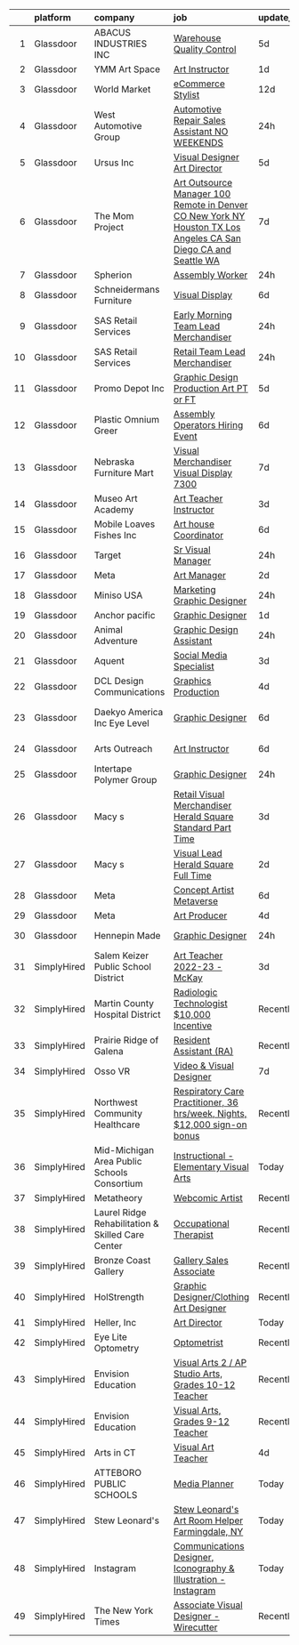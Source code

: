 

|    | platform    | company                                           | job                                                                                                                                                                                                                                                                                                                                                                                                                                                                                                                                                                                                                                                                                                                                                                                                                                                                                                                                                                                                                                                                                                                                                                                                                                                                                                                                                                                                                                                                              | update_time   | location                    |
|---:|:------------|:--------------------------------------------------|:---------------------------------------------------------------------------------------------------------------------------------------------------------------------------------------------------------------------------------------------------------------------------------------------------------------------------------------------------------------------------------------------------------------------------------------------------------------------------------------------------------------------------------------------------------------------------------------------------------------------------------------------------------------------------------------------------------------------------------------------------------------------------------------------------------------------------------------------------------------------------------------------------------------------------------------------------------------------------------------------------------------------------------------------------------------------------------------------------------------------------------------------------------------------------------------------------------------------------------------------------------------------------------------------------------------------------------------------------------------------------------------------------------------------------------------------------------------------------------|:--------------|:----------------------------|
|  1 | Glassdoor   | ABACUS INDUSTRIES  INC                            | [Warehouse Quality Control](https://www.glassdoor.com/partner/jobListing.htm?pos=110&ao=1110586&s=58&guid=00000182a56f6a079bb56e2d3e12511a&src=GD_JOB_AD&t=SR&vt=w&ea=1&cs=1_6762afc6&cb=1660632918901&jobListingId=1008064989856&cpc=5AD91290C07BA34D&jrtk=3-0-1gaimuqhci15a801-1gaimuqhrg2er800-784852b8e680aae6--6NYlbfkN0DutwdzzyVGuhQuJUbV7xWj3k15nyF6OEQPet_INFR0-ajjhfNZm0L3dXcAL5Dslb0oorViIMZ13bwIV7fmZqemdcHQo-1psc3YnYI8a_O_VHUDlWTlB0a-fIknU0pn0u_x-vJY4WP5JAeY127luuHzWR8mqrxTgfkDHdzf6IAnVhgx9dhO4NWCJGbyOAus9fd49bv0aUeOzs-Rzw3ypRWagYlQ00tzyK7G9kAKHWgeb_yqmreBBabnQj7tY7pVWzu-mfN3eiPog2lYBSaum5eZya8azzQD6hREkcZSNaR8th4W8zH065krqKteqXRIaW6SAHklsz-wAtR4yitiivyo2Ts51Pvx_2XX702h0lRu7o2P7MCc6xMh_cye7kQx_5WhPhBCFquS4LNfezG6yPcScxQB_BFzM6h8ARKD06nR-uVJDCJWjG6YaFw8DE2bmDy0PtgpAtRi0jsQAA0supbYaPgTdByHkRXbRrQXI9HkwbPtS_B5GsnQWhHs5nJ9tlBWSotTJ9Va5lRMlamOaBiM)                                                                                                                                                                                                                                                                                                                                                                                                                                                                                                                                                                                             | 5d            | Naples, FL                  |
|  2 | Glassdoor   | YMM Art Space                                     | [Art Instructor](https://www.glassdoor.com/partner/jobListing.htm?pos=106&ao=1110586&s=58&guid=00000182a56f6a079bb56e2d3e12511a&src=GD_JOB_AD&t=SR&vt=w&ea=1&cs=1_cdcda285&cb=1660632918900&jobListingId=1008070864008&cpc=853DEF62E69EE75B&jrtk=3-0-1gaimuqhci15a801-1gaimuqhrg2er800-017627863292c997--6NYlbfkN0DeyJ4CP5CzwT7broxeUwKBt3co1QwKwWitRQqJu2WRZ_kKpMlMYLC_qX0GQ1fEFT1UA-uX2XNq8o7LzcL-kuridehkAJNNkTFnnB3E1TpDWzFNf6YcOAFMXoyFzVEXypHEnUq1MisdRPQVWufudnf2dl1XiCFxQljM_tWDFmanqBawsdvUB6jypl-Ovax-U7RixVhslJMmYmoVxzIRXeiuqNADPxlTpM6BsJ_rm8NmKlERLou-10DV9RCbBUbTQm5a6Zl3OTWkUo-koWZ7_ZKlU9g5YyvvJT-pCar_kLCh_vyvHmLnjJrnCQZdygoe0XgjUw4HA0RoruzwaNdxPgcCFtv7FmzjudAafXByRz234Zv06BTyaOXwePsCtib1yCQuKiVSEyHkeVnmLTg2u7HMDF6syVcz6fhGkFUpkjhNpjmKJVlmYnWFzxw62_qmXGinMxx0b1f7SYfeN1keOV3HCxdY6Zlm79Rtp_d5aQfbAkgdvbvLjU3IlG3x-Z_uN8w-76mwdTcUrg%3D%3D)                                                                                                                                                                                                                                                                                                                                                                                                                                                                                                                                                                                                            | 1d            | Irvine, CA                  |
|  3 | Glassdoor   | World Market                                      | [eCommerce Stylist](https://www.glassdoor.com/partner/jobListing.htm?pos=119&ao=1110586&s=58&guid=00000182a56f6a079bb56e2d3e12511a&src=GD_JOB_AD&t=SR&vt=w&cs=1_76eea97e&cb=1660632918903&jobListingId=1008051220678&cpc=A0637F14311B9419&jrtk=3-0-1gaimuqhci15a801-1gaimuqhrg2er800-6862229af4499b04--6NYlbfkN0AGDIiutQdb9r-WUyZf6BjkT24BZgsvsfbsC2CmyFGgYyZPQgZ-eHI2PPkd2Qt1nQQgChkT_VSR7n-q2waoTsM_S35nzcO7Z4A7dtGZ2R8bIJab7tKFX5Z65w6VCwnpHcOfXZUUH7mK4zfMGMMLyxxacCSOzQSgwaVfpaNZMNymFSYpUzHbUxsvRXrqSA1DxOPXslepjM2PK84sBzu_OtQP07xTfdKZ0ROex2jkt4omBUGToZe_R2X5UA5lAV60JC6vWvIUeNB-trkNpxyBRcPW95H6g_o86BEaLAgAlC0-oT0oiHwly4u2tBhAf5q4aHShTkX_2PZqfgkdC-5lzs1q2y3YE2Ws1-wKhwQ4AtWT9LDaMcOZcJO3JTOrgf5aMEyihFZWRW6LSgmupq6u13jw_bova8SVNVUtg-XvAQPbs5Y6Jc2lcPs9pU8Ix9fcpU0DgZ9Vj9JN6yODasGIFAdB4Bc4zYlYPmfWGkF5J0fyRCpsQ9dkxwpV7kzvZWGIwihhihoBtM6Qit9vGcvTCyak-mrfVTzIFNK-_4WqKaF_SBQG89kqiYYLcGZQFeR41nTczXPNDCBQGSpg9jqcCcJ4myHkjz4oOE18IfNsHx3Zcw%3D%3D)                                                                                                                                                                                                                                                                                                                                                                                                                                                                                                              | 12d           | Stockton, CA                |
|  4 | Glassdoor   | West Automotive Group                             | [Automotive Repair Sales Assistant     NO WEEKENDS   ](https://www.glassdoor.com/partner/jobListing.htm?pos=123&ao=1110586&s=58&guid=00000182a56f6a079bb56e2d3e12511a&src=GD_JOB_AD&t=SR&vt=w&ea=1&cs=1_7781df8c&cb=1660632918904&jobListingId=1008071948273&cpc=7095061949A44974&jrtk=3-0-1gaimuqhci15a801-1gaimuqhrg2er800-7535302745bbe362--6NYlbfkN0D_KRozbKJx95I3LRYgbj09bqBDFeyQG4s8tCOB31p2DJZmMjrYDwt7kDNTponfV5hZA-wF9ENObxkOFmlHXCpOsb9jlWEHBUNRKcmlrrwm4QvTYiVU-hWhof2WbLNdUhaT_w4iKzf8_SUTHx5jkNiRVu2fTIcueWWLoYqIBRmlwJYWkK0s4zi4RIk1nyZ8DfVTDcU5cmdtNkLeq_flVf3NUi7Mhe6Eu-qhNBSUceklwetMCpTXbo_3dMcB5oy9JivYHTeM54HH0I2jwXqqEm4_exP1MpAbW3CWE1G9M_78QXkKUc2YeyVGnjSN0qPumwoyoCpXrLVA9kRmpiH0CUk06F30Jz3_NI_VMF3aJ6kxvNurtUSnyUQjOmiQLvr7ipJYm2xbClfitI1xZWqlqMiXtSZLUX-n7SYzNhY18hMzITjXRiSMDXI2dYSSZNyBQJbULEzlb8mdufzcyuMynw9WWUA-zQNbnfCMNEVjmWqGMKwXyFElcKrYCl12bZ-r-US9egtIFV_1tg%3D%3D)                                                                                                                                                                                                                                                                                                                                                                                                                                                                                                                                                                      | 24h           | El Cajon, CA                |
|  5 | Glassdoor   | Ursus  Inc                                        | [Visual Designer   Art Director](https://www.glassdoor.com/partner/jobListing.htm?pos=128&ao=1110586&s=58&guid=00000182a56f6a079bb56e2d3e12511a&src=GD_JOB_AD&t=SR&vt=w&ea=1&cs=1_8fa2dccf&cb=1660632918904&jobListingId=1008065843940&cpc=47CFDC01B3F81FAC&jrtk=3-0-1gaimuqhci15a801-1gaimuqhrg2er800-4625bd54921741d6--6NYlbfkN0CT8vBT9H5mqECx2dfLV_FONLPDKpIRssxVwtj05Tmm4rA5I0VNOPdM1oYsK66ov5rR-0llSTGPp7A0MuXqOESjJOYDoyszYhL5hevKc6aJI-8zFdopCCHYxAjiNc6fCTmDxk_9CQhZLa4Mjo8YTYTXE-rjr3tqI_e9km63Kf_7W1EAsBZqyC9tu-dSHS21xu6IwyIOmZcKwj3yFswXqjAWZIJEbZKyTYJrAI9B_K5P9tLEhWFIvRIZtVujLHGW_yZZIdh5ZECQF3TOlpjKUNlamMzU6Cu1iK0o-uR4R5xydMxXG-9mwJX2yGSovpWot806F-3Or3B3kzlzmbk4pLrv-X9Xb1RT_LUr-yTrIjpqRLMB9gFVetqYP51CRqwrlCYxGSHPjYsO_yzuNGBwlUFDUWMQcGyK34vIZkE_9znCdVZKysAHUR5d30XmnP68LkeeVg-a5NQ-OIaT60UR312s4kDfxgxTLVex8aY2-tCHuPQ_V7shym4GVxeh1PzkBN4TKDSOY91KpO5baNv8itMybaGfs-R7S-XhL6u9SFAVmhU-Ga-PL-z_kvJSQuf9HMMbhB9ys3OCYE8eadKtyr9zCOnRLbxuZ0h7tTToEnP46mOkZPzya2WA09nc1nqwQIjkpIUr0Lhs4oiBL3XDM_bHhFFr6hJh5A-NGt1D3molj5rzGY0xs50QLJ3eP_nevB5q8fBomTpqW_FsozsXr2OUOddRq4M9PjEWMb2-xAkY6vc6VTbNmIKzsvseqYSmFTN5NFFZzHEPd3y3erSA9X3DcLfCknt0GXRqu6k8VVReKCS1v6kmZY0FGN79G27-ykXpEZVoQZsNC_yE67u0Eexdnf9sLvuLMv1z5sLTAt9F6K8KRIVrNyMxzkWibnHEndWkbYk_w7-ENKHbMF1_wZdbIqGUQUqkx0Yl1r8WSM-ndOndFJPTTntys4bI2THCriOepsp3WBM48fUXHzxZJSje3c3SR5oUE-HjSgV8sZ7gsTB9dbyWkbn3uRjbKG7QQeo%3D)                                                                          | 5d            | Berkeley, CA                |
|  6 | Glassdoor   | The Mom Project                                   | [Art Outsource Manager  100  Remote in Denver  CO  New York  NY  Houston  TX  Los Angeles  CA  San Diego  CA and Seattle  WA ](https://www.glassdoor.com/partner/jobListing.htm?pos=127&ao=1110586&s=58&guid=00000182a56f6a079bb56e2d3e12511a&src=GD_JOB_AD&t=SR&vt=w&cs=1_d7234568&cb=1660632918904&jobListingId=1008060831132&cpc=26740BCDE5E48596&jrtk=3-0-1gaimuqhci15a801-1gaimuqhrg2er800-30b831081274d634--6NYlbfkN0BDp_epf89aHDQhKpPegNJQ_ldQpEFZQsM9OcONMGxWx6pU56EKHF58QjVdAUvn2gVxaSg2G5bZN4DfISERHe1XTEYyUfoNMFtPZd-Q1aLLcW2FLFLXUAlET1K4zKRKOfRT4QYXx4gI-OAaKJddTmvpKveWP5Qzd_0DDcNwgFlB8aG_k7jhQJ5tckTWXaBXfyU2k934-Iz5d5x5-2CXsXrHRUU9p3vyc7o7yzi4i4ubNdJNS0VhT8EVLvkVilxe7isG8Q6BhpCmgz9uyvFcZIDXn8ga0Zd1FJaDNUv2g7gwV4VLtTWRsC2XIVUz9FcTERCr4LDT5PIC_HXPEY7uKRQCdMG6LvHSjLpVgAzX3fQ74iKGjvmzLtC2Ek4Rk3zoEKM_bAhE2KfgnAhUqB5-KUtqZbyxm48lIdg5EOaoL7TJ-Lr6djdhutaaRtSrSNdrtV9Luk94KhLpnGTpyJgqKDuOIS9vevgdP4zQe3KBpke-Qd1H9jr7JQGQQdSQBep7-EiOlx_6-YR0Jxn0nqJgq8tUlI9wzkoP2z-EJ4EAYOS6EWTOFJqlRz3O06JpDhwMzOyiTd-Ar2rayg%3D%3D)                                                                                                                                                                                                                                                                                                                                                                                                                                   | 7d            | Denver, CO                  |
|  7 | Glassdoor   | Spherion                                          | [Assembly Worker](https://www.glassdoor.com/partner/jobListing.htm?pos=129&ao=1110586&s=58&guid=00000182a56f6a079bb56e2d3e12511a&src=GD_JOB_AD&t=SR&vt=w&ea=1&cs=1_aa6a5636&cb=1660632918904&jobListingId=1008072265922&cpc=F793441F64F6F721&jrtk=3-0-1gaimuqhci15a801-1gaimuqhrg2er800-bc4e5047f95a46a3--6NYlbfkN0AtVVBj3TnLKwrtaw9mOBUGEFF_D_zUBf5gBHxOLaXlx0CeyFuQDuGpKDLR093B5005U4MBCU4xYmltAq6SFUVW3GyoiOE5UQTa1mik1FOHH-0rPNw97JrTFTwd3Diq6pZvHAF2g3HFNJtL6zdszxVYQrklZ4l5fp4sJyfvVGB1LXyBPtxnrQV4Dqt0hJChB7Y-fFhjKuuP1DYtXU4w7PlmKBcnVHtXcUqSfUdMvhAoFQ51BWLKEnWZ8cmN2VUme-oiQA5Fh384HLDWjy8lZcPo__-pXmgykVWzBtz2hmzlIW2WxZHIEID7rdKn3n_8BF3iUT5qQJ-qLbSxGlV0DBK4dXCwn5SzFT9z-1PNUYCcaK3Tx4a6hlMykfW9nTgFYTfF6IpeHUgk_tLBaidCr0CGrubAWBacHmZGJIfFzRXOr06UhS-yfb8E5ubblMEj6zbvZ1YS3LsHhFXJpScNppxYl_ZcVAgAOojwhyi-VkGg-QUWTThIMjNh70xJEQi6FjfoOxeQI0PbeWKz8Gb2v-EU5nbwxBw3ZP4%3D)                                                                                                                                                                                                                                                                                                                                                                                                                                                                                                                                                                                         | 24h           | Madison, WI                 |
|  8 | Glassdoor   | Schneidermans Furniture                           | [Visual Display](https://www.glassdoor.com/partner/jobListing.htm?pos=105&ao=1110586&s=58&guid=00000182a56f6a079bb56e2d3e12511a&src=GD_JOB_AD&t=SR&vt=w&cs=1_a4404c8a&cb=1660632918900&jobListingId=1008062647179&cpc=9C938E8DE9AD6C02&jrtk=3-0-1gaimuqhci15a801-1gaimuqhrg2er800-1a3c46419fedd592--6NYlbfkN0CVzdm_h7bKjFhp4c_2LmT5Ed-ErWG0B68kUZhoOU6Mey8_KkJrCFSF4Q1gOKp7b9Gyi7UmP9SEl2S66EDOOkcQUWeSA6R-n18tw2uDNbTWifO7o-TPlr_eNtn9tbTN9-TQpZbqrL1JvAzAREm1kMuJ1Tx5p1G5Vj9LKQ7fhODRgOVRCz05y8w6QdcrunshR78AU043KEYm0uYaMFT-veHS9eA3PCshiiH6_t1kWtcO11twDUTJ-kEHGczfCm9cUdpjrs-V288-XMbR61n5g1ZyqcMEiKZ2vd-cjwZ4TuQJGz9spQlhwkxHhzvoyKdy3lkgNlg1YnkFQClxdpqW3fDesXFBVroEqxGnowWPIJDUZcMj9XguTN1ylODGCbDkNJumyN93s8_ZGJcgAfC4aqNEP1OmM8gkRcPquKVHC3gYBhEs0GnQ7UuszgRKCButgu82wfX3FWbBW7V0kucjwuRkwGaGDNFOz-4%3D)                                                                                                                                                                                                                                                                                                                                                                                                                                                                                                                                                                                                                                                               | 6d            | Lakeville, MN               |
|  9 | Glassdoor   | SAS Retail Services                               | [Early Morning Team Lead Merchandiser](https://www.glassdoor.com/partner/jobListing.htm?pos=126&ao=1110586&s=58&guid=00000182a56f6a079bb56e2d3e12511a&src=GD_JOB_AD&t=SR&vt=w&ea=1&cs=1_9e18f1f3&cb=1660632918904&jobListingId=1008072132540&cpc=3DB599BF2F4828F0&jrtk=3-0-1gaimuqhci15a801-1gaimuqhrg2er800-8445a036ef389de4--6NYlbfkN0CQzBVlL-_S2-4_8H9JZKVxYwIQBEeV1NOJ5l8B7VNgi5t71xMMZeQO0V62cpoWIyH9YsL7QOREt3ThSOcyFcuH9GkGAVWuE9sjtp0FXAztMRyidGqmVA4yj6wjDgCJCcIxquaeNfJ0XymWAlOtnrLBP058w_7KiI0ubsr4Yd2S_uvJRcicIBUrktlryqGXxWcqh4Cecm0N9L499WFXbD0bowVDR5ZoABk6eG6EP_Q9gFF-wppMtTrBkO3BoTrfDqiSYsJeoCooTSuk7icmE9PtLqUGTuIhaotb6WJJTQaKkkUyNS4LvADf6U08VV_w8-BHO9Ea5ykhRQiA7LnU2A2XBpPM2TVDCsXShlbx_rEZGPlz0UwERlzALMWYzMj_vDnF-B0QEJGFWrD6pPUZVWzdAeSNJP5kT9k0awQGsV-n-rx99SjQStSsB1oFd8jB_cjuBh0lmNzFk5yieTLAij972rd5eixj-tShdVLfL6kdhq9Oq9PqcdDTvPRsYndL1WxVvisbsaiqxw%3D%3D)                                                                                                                                                                                                                                                                                                                                                                                                                                                                                                                                                                                      | 24h           | McCall, ID                  |
| 10 | Glassdoor   | SAS Retail Services                               | [Retail Team Lead Merchandiser](https://www.glassdoor.com/partner/jobListing.htm?pos=116&ao=1110586&s=58&guid=00000182a56f6a079bb56e2d3e12511a&src=GD_JOB_AD&t=SR&vt=w&ea=1&cs=1_b26ae53b&cb=1660632918903&jobListingId=1008072051843&cpc=9DC6E4D8324653EE&jrtk=3-0-1gaimuqhci15a801-1gaimuqhrg2er800-1b16e94c587521d3--6NYlbfkN0CQzBVlL-_S2-4_8H9JZKVxYwIQBEeV1NOJ5l8B7VNgi5t71xMMZeQOCvjgeQDsLAqLqoqQsZ1LeORvaK7H0c-OheImcP217L39MeXP5vxhqAR6z1tUVqNu8LpTQv_w7GcAl1SkiNGvovNsnY9ppPhLtVOISXgrWG2Kd1I4pRC339jTKUILPoOW0h1LqvMwPr_M5LwniTO1DFn1JO6Uy452naS2jieSSByvQHnd0vPSilHdqU4Xccpe5hxrD6R4LqAz3WOsOZCWcXLyLrjWS735oSDzKAPH10_lQETrCjJ7v5ot_45uGKwygtSAOseqo-1vOppVJEq2bG2nU5hSIo_A22g_Wxchr2-hpokVGE_IOAT0LhP7EzGzrT1huqvfHkejuUlB_pGMWoUA6x283ek_i8ExIew80oRUl5P1Y4MOakhC82zh96z3nsD_rQXXgp1r-JpIDl1N8t7eet78ImFOWYdWqg5OT7VF2jq84pWrF_O5-aDtJkr0yGhCBcWGtcelbFtwIzfDUw%3D%3D)                                                                                                                                                                                                                                                                                                                                                                                                                                                                                                                                                                                             | 24h           | Hailey, ID                  |
| 11 | Glassdoor   | Promo Depot Inc                                   | [Graphic Design Production Art   PT or FT](https://www.glassdoor.com/partner/jobListing.htm?pos=113&ao=1110586&s=58&guid=00000182a56f6a079bb56e2d3e12511a&src=GD_JOB_AD&t=SR&vt=w&ea=1&cs=1_cc09d53a&cb=1660632918902&jobListingId=1008065113011&cpc=71D4EE06E32D485A&jrtk=3-0-1gaimuqhci15a801-1gaimuqhrg2er800-43489ddf397aef64--6NYlbfkN0Bju6Zh0ryTcmXPnvsz0Cl4sh4R_-xkfI7XVY0a-OuBdBcuKLGvQE-JRoWj907dySGM4E93FLve3WPdlT0LSo0NbYa4jJmHSodw6BuhO2spXcwUCGhfS9N7ED46JsUfXQN6X3RstIHgbtJ2Z0YT_ddbr9NbqbyINawsokzqV2XLi-Ff8RrU5020wObur-JEcMKB0Ixcq-JT_0g9-Iq-mVqsV6WIgwM3bkIG_UU63XbsTjRnrJi5xfyCJer4vISld_BGKZU15SM-8C6FgE1JOqok2SAGrrEXyiq1DsKlvH6ZJXgEpiztmVyfM-duOudPeL5mOLa2s7hCBzg0IITalWLuKbs6y2XHAKfvPCSDfbfToj0qHvD196Up8fzlwOWCC2vg_KocTyEENZVIVhcDvRQQHOX1sEFMWxd8hvcwf8SkubGEqFpHEQEjRCgVQGq9_thKWNcqd8pYIz5vYH-lC_rjdfXAQlxYW8Fc8qvkFA38c1_ZQwM7D-_cXDzu5lJgkLEacR2JpxXcNtjAzlzfmxCJ)                                                                                                                                                                                                                                                                                                                                                                                                                                                                                                                                                                              | 5d            | Wichita, KS                 |
| 12 | Glassdoor   | Plastic Omnium   Greer                            | [Assembly Operators Hiring Event](https://www.glassdoor.com/partner/jobListing.htm?pos=112&ao=1110586&s=58&guid=00000182a56f6a079bb56e2d3e12511a&src=GD_JOB_AD&t=SR&vt=w&cs=1_981bd901&cb=1660632918901&jobListingId=1008063385890&cpc=32EE424DE2B657EB&jrtk=3-0-1gaimuqhci15a801-1gaimuqhrg2er800-924721dbda03d81e--6NYlbfkN0Btxs39KmTzjw_u_hUXcyTcLpNeUj18C2Nw5A7DCW0FWPIovQIH5oyMXCj1hp1bYUdkjxHY2zqjMrb1IfMSV49IKUeA51zKxrCpaDenx6lVhtULeZmbCwCkXqMA5EkZisAkL0ZwltE9VLqi4Mhakmw-eGX22D6nZvyH_iN44MX7VThF6VjXmX9_cuYGN8ieK-sbupsceuWUdm6iPJV3KVNjvrh5iZBjHOYrKRKnW0U9b85Ze4mafIa8oVyv4VLb9LcDH5jJKUzW1YyH25hUlFv3Ptn_0ru-6kAtD2a-x0uc6MGGnKu41V6FUkUZVHFvNL57p6yJQvWjcrpkg9vBIFDXT3-0P8tiFaYyQ2C0FA3rs4Z1y1u-eXa_3AhkKrCKhVTLWWLJSGHVb16Wzxj34aoDCkuT7tqMuA2TkSPeRnj_S8sdkb7UPwhyflf3byKJseBirHsshnDXvJ_R6aW8eCtroMoW2trDqmRQ5KDxA_lY2vuH8He-g_cwTXEZ0eYTb0d91B1MFqZeDnLRcju3_OZD5lC7w7K6SzJ9LYies5QhRZm5FCBWZY-72DWOXGrl1J--7jjmexfFxqYNwBASvv8wNPpcG1ArZukYQL66T51BKzZ2BRkwJKJprfuuPz9ffwa_YIdxAh4y01JDabQD9oI_SV4HNkIIO22k8A06YSQYR52td1y3mUVfzxjOWxltmknGHJKxSLjLmWLr6VPfnbJYySUI2eLYG2l6-j0xpA0Daw%3D%3D)                                                                                                                                                                                                                                                                                                                                                                | 6d            | Greer, SC                   |
| 13 | Glassdoor   | Nebraska Furniture Mart                           | [Visual Merchandiser   Visual Display 7300](https://www.glassdoor.com/partner/jobListing.htm?pos=102&ao=1110586&s=58&guid=00000182a56f6a079bb56e2d3e12511a&src=GD_JOB_AD&t=SR&vt=w&cs=1_3b3cc1b9&cb=1660632918899&jobListingId=1008060457115&cpc=C5C93DE40C8A001B&jrtk=3-0-1gaimuqhci15a801-1gaimuqhrg2er800-a8b835fab1c4a63d--6NYlbfkN0Bx2LbAMGaa1rfOK_nDgFH7iPSITMHVlgswTeCEeQLKjCuu1dnVq54j81YJZ91nc3JUYMnJIs9mGLQE8zfMhb767Zas4f6wygao51OWq8HlL8FW6bB2-p6eZ6UBJXXpn67Ucz3I5HMvYJiBJ6YuojvcHcI1tAtlH2OCQQl7yCJod557pxllyfTlOq9IySXalZfw6xVSRPQGB1NMgjCp6vGrcSxVURcq4MB3Wk2NxDhqbwQiLGOubsx4fIn4-fQU-Vwa8J9sJLepWDoFPtvgKfB_A1LnkHNqpvWz6Qdn-JLw7VtCL1ftvFpeGCRxBAtZFstillXbO6V55HYlX-r0EHeGIqtQUkG7OfOhRPjGsAGcFe__Ex7fRs_bIL32Mu7SXhmPBStKrI2Y4WscZAp0RoAGAik4Aet1rY59yT9F6-HMJc2Syk0jQMG7gGJu1ChXY6yhDgTtZ6_I5HcZCxwW0ITIiaGLbmHPLLFmZdkB2v96hbU8zdVvfKN7KBsXIfhkzJNSKrL6InbaKgVu_4VP33KhIYV8S9wTFF0DJREEtNZYH7TZoTFi5nAVG-mzFNC8MvCTBeZvx_DbhIyxBN0-gj1eWSZ_gXSQPGPJ-tAWMtJJQXBsAkPZ4sAOg6uf73GGnbRyqToKSdkqY63a49f78x7RVmbcKr7wOyU3-20c6AeQeA%3D%3D)                                                                                                                                                                                                                                                                                                                                                                                                                      | 7d            | The Colony, TX              |
| 14 | Glassdoor   | Museo Art Academy                                 | [Art Teacher Instructor](https://www.glassdoor.com/partner/jobListing.htm?pos=120&ao=1110586&s=58&guid=00000182a56f6a079bb56e2d3e12511a&src=GD_JOB_AD&t=SR&vt=w&ea=1&cs=1_a09e37a6&cb=1660632918903&jobListingId=1008068846914&cpc=2F9DD8B511C89582&jrtk=3-0-1gaimuqhci15a801-1gaimuqhrg2er800-45d99c6f66d5b0d9--6NYlbfkN0BK9GXDcakwdiqmeo8o-2GvkYnmPkq7xevAHdeF_847qtfSM1x2zyy30TEHignWEO2nvybAH_d431h2qyM4NJrtKnnwDB1Glh5bysf0nF3Jk4Js3vSRzTJ-5u3OaMe_LI9wsmwm7ApPDA4UncVZj12KyAZmUwJ1Yx6ut4KIb716KjBafyU5vK0w_KKzDieyLmXEX8S6ayZrvUnIHr51NIrijsoCJZcob-oVTbny8yLnWDC0mQWB02lJF_-IDxFKD-UF4FU7zJ-0aUh-G-1cwgA8Q6Ju-FX1dFxOivx4j8M6SGAb4w-UcZDbusQwD18PQwgTPn8_lJN_5PXgrXViAEPxKujtspepCc3nF1Yd88sLDPSNcrVQUrCJanpSftUhN8Ud2vcIuLH1_mq7heI5fIfRNgEcBB2bmRZ1tiNqLQrT19z9qy5Qtk1siJ9Cch0eFriIZCqWXUigubw-Vbdnc5EEXoluxqgaJULS1EF5NsSL-Q%3D%3D)                                                                                                                                                                                                                                                                                                                                                                                                                                                                                                                                                                                                                                    | 3d            | Issaquah, WA                |
| 15 | Glassdoor   | Mobile Loaves   Fishes  Inc                       | [Art house Coordinator](https://www.glassdoor.com/partner/jobListing.htm?pos=118&ao=1110586&s=58&guid=00000182a56f6a079bb56e2d3e12511a&src=GD_JOB_AD&t=SR&vt=w&ea=1&cs=1_c9116792&cb=1660632918903&jobListingId=1008062938773&cpc=FA84DF7EA1EC2398&jrtk=3-0-1gaimuqhci15a801-1gaimuqhrg2er800-712cd20b7f4b9894--6NYlbfkN0B-hu0JTNWf7lWFX9_zbAYJqCslwJjJZKQ55_nUk7AH2kCc66yfVlWv3UTNv6_i60pEQXnmsAWCKKZ1ZLGyaEhPeqDusnsA0gP37UjcQLna0IxE1T0FX2jWuekUQruCrspsouiZ4gC3H4OEQVkce8AHJ75r73w0wctS6uvnwg6AIxW2c_K-yHgg3Pzh3yD7WqJHMi6aMBwkNoLT_Qzv9Dk26LsYAm9-XzdVvJNGsmW6zWIH03k-GUpasnaOtZGjDCDsWwp6eP2Qvzh8An__nRy6dN-cc6YQAEmsnTk_etcNj4dpVsg13Yn89iyF_hCsPqG-HTqjVyfd86hgKqLBk38nIGmSmGqOGaytiOl9p-zQifoEDSIs-hnXkTJdpx9G4jq761cwTNWVt750F0EgBfrATIJFiVaIuQZ8Q6anKrTIjH49DWadTMemMZD6_1zwfkhbZQSqx5ltddKY0HUYB7Y3wq0WDw3ir5EvxmI_guGnBMzEe6YuA_wlRmXp4r4_xlI%3D)                                                                                                                                                                                                                                                                                                                                                                                                                                                                                                                                                                                                                   | 6d            | Austin, TX                  |
| 16 | Glassdoor   | Target                                            | [Sr Visual Manager](https://www.glassdoor.com/partner/jobListing.htm?pos=124&ao=1110586&s=58&guid=00000182a56f6a079bb56e2d3e12511a&src=GD_JOB_AD&t=SR&vt=w&cs=1_ed74fefe&cb=1660632918903&jobListingId=1008072611309&cpc=39A4E8CE329AB187&jrtk=3-0-1gaimuqhci15a801-1gaimuqhrg2er800-7b95f560726470ea--6NYlbfkN0AgONBeCfCTVljpwzR96jFX3mtyFC--n153CYnqiKkqIX_9jcboxCHullZS1uFM8v-CcpM1z1GirxHTWK_cNlI0Xzos-vCGa7ULwPkSU9R29y2MJKgevym2Vvt3GvNgdrRkRVnYzQxiZElr14tcjYTWU0Wvl-eS9jJC2OgrQiGcGguW72LqKrrziUctLP2F3NtnmEVWjEi9yr4wLGtcLxgj14o5Scr2UIW9Iivutq9Dwu-W4qW8slcM2Oxb4tS8fv_RHMYj0fViFgTZLgQ8qUxiyKtLkSkLOurhVgCIfZUnRloSqiRwtH90UF9soXwCJUFSJbBz8mArtPZaHIpLCj5zVBs8knvrr2OYOPeQnBMMzKPV6JCzwMb4brARLgRq2GvIDt4GFe8wvsd2nqP88Re4zfqMo3inpmlbrnM6U6Bp3mf9o9y3lWpb245Tf7kb8Ks%3D)                                                                                                                                                                                                                                                                                                                                                                                                                                                                                                                                                                                                                                                                                            | 24h           | Minneapolis, MN             |
| 17 | Glassdoor   | Meta                                              | [Art Manager](https://www.glassdoor.com/partner/jobListing.htm?pos=115&ao=1110586&s=58&guid=00000182a56f6a079bb56e2d3e12511a&src=GD_JOB_AD&t=SR&vt=w&cs=1_10d50ef4&cb=1660632918902&jobListingId=1008069772364&cpc=59DEFF8D475298C3&jrtk=3-0-1gaimuqhci15a801-1gaimuqhrg2er800-ce33b8c81c024663--6NYlbfkN0DYl4UJW4r1Vl7FEn6T9F-rD9lpC-0oMJVSiWjK_MGUd8e8cHXcpv6KPyjLHZEfqkVtONopPn327GaBHa7pPlpVGSmaCoVUfNJ5OP2CV82SE5cXSaDALClHJY_Fn7Ae8hjnXdAzLKSC-hqkTz0wcU6lbMyfC5V38gBBN1yVDnRmWf250ikLF2IR4L5AX2PytVxeDvHzKgDC_GzDuAmjpJBOccwNY-Len42Gu7FS1Ee5KvJmNhk5zIcVFOmibUiUNgSnm2k0gpvLtG-MUSOt1qnH367TmOqTDmXz4Y_SMm2DsBjozw4iNWjOBEFcBWETaCW_BpoJKAskS-T1jFuOIK-RvlM4zTtkeAIwGGlUy4jH1I3mRh_t3ruizoOd_qldJr2RVYVWUBtEol8Ry4y1I5xfn5GIJ_mKvA8zSksltkMWY-YhUpK6fWA4lT5Y2bbrcL5fTd1TOujRU3SwaAdTTapNyS4_tnRIwGTyTnjBTLnGw7ypyfMs9SGtVlNNl6z2vNbsS7BaD_fK-r5GBNYsEwR-YUqKbm8bphsW0MEhbY0dGHT-jqkHjQJ6CM5ilacyYgP5-ZOrW5kE17GUD66ByJ1M1GNNrOzMdGg1A1DYOrkYHuRvbUVdWfLDX-XxGG6nSFgRFqw9NmKUo-VfM1iPM4gwd2Y4bUzPrzjAAZTdkCAuGYpaUter0pgofsp24brkSOcQancSrNost4kZ92zBa8ibecNf06VVqJifvWM_0jTNWYt3S1Deu575Vd5Ka4OMpPUfOfmx4Bt5jBbXkCe16vAekaKFfeXscsM98AyTgUw3pWtQcU2osaeSGX269ljMcp3v05RRIoVqVIDTyIDZ2jvtNwLFF0cJfjiHKLMboRD3PJ6VKvdqTPCBDClRNw8FInWBTUoC2Aa8U3IrCal6lC3l2qt1Hajb_e0yazK5wBBJ_R0O0lXr20ijay8a8TLancoq16FRQoTwCqggO6j__ZvtQEBotN8Mg0I5JBWrghoPt5CiNmorxWhQXGKOWJaoopKz7r62isTM_EVXSDaiMwHDgYp7ND9ZZSQobz42eC96wzHVmvA_LFVq7L0rJcR3_xg%3D)                                  | 2d            | Remote                      |
| 18 | Glassdoor   | Miniso USA                                        | [Marketing Graphic Designer](https://www.glassdoor.com/partner/jobListing.htm?pos=125&ao=1110586&s=58&guid=00000182a56f6a079bb56e2d3e12511a&src=GD_JOB_AD&t=SR&vt=w&ea=1&cs=1_31b075df&cb=1660632918904&jobListingId=1008072188544&cpc=149B3D5996025BBA&jrtk=3-0-1gaimuqhci15a801-1gaimuqhrg2er800-2ec3edeef65feaa9--6NYlbfkN0CN7jbstkNdYdwlEvtboVJVEMiLYqcA8p_aMUUW1Gz67AF_v1rRd-pQXezVPzJgD695z-SOThFirx83w0j10E4IDtMIuXbmbfo4jNb5JxCMsjmlaw-2MrAdFh5l43F7A_zkCFk2sYFjbxkAx1wT9c4b8Z168pNAhZ9na49ApTbNdWw8ez1IH0wYfKZ0O3_oIeJngmrjOGOrZTltcB6o-Dp7ZTBwxt6NzVtyWinXhg0gH_MH-egXs3n-nP5UxHFZyavfwF5AQ34fVlPrVw5mhnluDoRfa5c7DKSKl8dHHTK0nZOgFKuspul_fvHrIt2c6H0-i0GiHs-2QNAw5FYzQmfFNJg1bzADy5oxzJ9GRmtPJbQ9oNCP-FIAHh5VE4_eL8-vfwynZgoqwr08H6BCC01LKJZsVfYEHLqQgqd04mJfc5bZfPf0_rn6sqxWkG4f3CLsf9UPJLEvM4p9zb2yNd6mOT4Y3Pz3HIGVLtM2d2c4BbeSEGghBd9MgFcWeTK0whbNjIQfYO7fE6DUiQJBY6mU)                                                                                                                                                                                                                                                                                                                                                                                                                                                                                                                                                                                            | 24h           | Pasadena, CA                |
| 19 | Glassdoor   | Anchor pacific                                    | [Graphic Designer](https://www.glassdoor.com/partner/jobListing.htm?pos=107&ao=1110586&s=58&guid=00000182a56f6a079bb56e2d3e12511a&src=GD_JOB_AD&t=SR&vt=w&ea=1&cs=1_bd92e5a3&cb=1660632918900&jobListingId=1008070156957&cpc=6FC5BA77C9A4CD78&jrtk=3-0-1gaimuqhci15a801-1gaimuqhrg2er800-1929efd182986724--6NYlbfkN0DeyJ4CP5CzwT7broxeUwKBt3co1QwKwWitRQqJu2WRZ_kKpMlMYLC_RKmm7AbRJRd3YOEvMG3vNU2tc1zUk-fGFZxxlbGv86mwarwAbXEfl18TGLts7aSmT2LaKyaUmmlVMO0Es2bY-EsRyldHgQitetA9cvkPZ4CS6O8E83hLk8B6aOA2bj4KneYtCDlflYidjHW8lY7Ue5PS1SH34WlfpGVcazOLX1bxeXez2fqLNS1-L4lPqJJrEsceMnH9QWtBzeePd3czgie-Sk-d8dBDcxfKeWkRK1yZJjPYfc4CTnpA4ugGXEWhnPk_tmTY8WengxgKy_i8YRtHehRL7d_Le8i360MA_ALyLnsKxiUAd8L5tiOavIrlZJJfBauVNOcsxvK0MZoJEFGDARuB4PtpPyoYjg5USOVb1uqj-uQnXW6OGMsjEaCEI2DiyRvkjQfKH4IXUJJiVnsj-AcBSv3Lh-wkEiPLrgqerafhsDUyprOksVmjBA_ELLy3tVWH6nI%3D)                                                                                                                                                                                                                                                                                                                                                                                                                                                                                                                                                                                                                        | 1d            | Remote                      |
| 20 | Glassdoor   | Animal Adventure                                  | [Graphic Design Assistant](https://www.glassdoor.com/partner/jobListing.htm?pos=111&ao=1110586&s=58&guid=00000182a56f6a079bb56e2d3e12511a&src=GD_JOB_AD&t=SR&vt=w&ea=1&cs=1_f33318c5&cb=1660632918902&jobListingId=1008072043046&cpc=18C9CE28155C17C5&jrtk=3-0-1gaimuqhci15a801-1gaimuqhrg2er800-298a0f5251bde742--6NYlbfkN0CqTtfKULAIY8G3emtqEe2eFeDBhpSrE3Q9YXdTXeY-yGbcrwHx9gwFL3znltfjozJov6Keh5jIAonFdceE4dM9zOcec4scQoXrkmISCcqgw6SeWEZHwqZCJ7aY_e-krUL8g206TAzPhuIIW6-cV21aIvRIE6chqlf13D61LnI9JOQSMu58ojCNk9iysmKiXzcudnAeXycHuxTGdVg9k4OwX-GUOJ_j9PFLdZuqxOSdnqEnBiGdZC3qQFM8kTTr0MRAwcHLmT6DDOopTnw2jXR4baFMg7aYxTZgv4i0PdbevDaXf-nHOWeF1ByEiRdnaEeiv78qdFkhq-gg6zsBgtDm2v1S5HufOqdHU2AxeqnV3gf_xV80LASSxR2jpaaRVOFUTCMITrvwgFkBeBECzZqtMAxC9HaG436bLv0keY5a_SP-dc90qnFaLvHVCxfe6ZPSipyaumg5NktOpRudOpRoByOiNYaF_dX1NfxL-HgvatkutG7IS4Ms5C0QuS-tKIE%3D)                                                                                                                                                                                                                                                                                                                                                                                                                                                                                                                                                                                                                | 24h           | Hopkins, MN                 |
| 21 | Glassdoor   | Aquent                                            | [Social Media Specialist](https://www.glassdoor.com/partner/jobListing.htm?pos=130&ao=1110586&s=58&guid=00000182a56f6a079bb56e2d3e12511a&src=GD_JOB_AD&t=SR&vt=w&cs=1_abb676d4&cb=1660632918904&jobListingId=1008069128070&cpc=47CFDC01B3F81FAC&jrtk=3-0-1gaimuqhci15a801-1gaimuqhrg2er800-e2c1e285ff73583d--6NYlbfkN0DMrcEu7yrtATojKJA7cEzGQ3FdRGWLh0CZQInL4ECGI9gD0Wolx9R2v-Aex0-GK07Q7Hj9wXdL6pgFj6eyEm8y42rnsSU2-Lv39omTqa-gnvfRp5b3Wb4LxnZ9AZatlJOq7K-jS2BSvkVs9wuzqXXCECbfU6MMs50c76rL0atkqSkpdfMhsy-ILt8j1kgkko5WsWum8cEMR3YN_Be_R8C8S1q2X5AZGl9vdQKMKsSZUscr2GvNoNigIVImGVM7XV0PnXE2U79q2s5OUsHkkbsiiYESiqimH4bstzN3f_itcIZ2u5MlrE6YVL7w-0uuG1TN6qW4Fu_JCwYAY072MJjPSqJBySjQ-IMTSOjCWxxUbFtWjQaUMiWoajc3xk1RMrDaTO3rI3lHP7DNozvQgAwWl_l_zwPld64-vigqNVwqwBAZtJEu9XVEwqBuybSEc7HLMmjp7YVQfg%3D%3D)                                                                                                                                                                                                                                                                                                                                                                                                                                                                                                                                                                                                                                                                        | 3d            | Boston, MA                  |
| 22 | Glassdoor   | DCL Design Communications                         | [Graphics Production](https://www.glassdoor.com/partner/jobListing.htm?pos=109&ao=1110586&s=58&guid=00000182a56f6a079bb56e2d3e12511a&src=GD_JOB_AD&t=SR&vt=w&ea=1&cs=1_7817f02e&cb=1660632918901&jobListingId=1008067369261&cpc=90C4CD7F4113B630&jrtk=3-0-1gaimuqhci15a801-1gaimuqhrg2er800-c5e9b3df8565ac43--6NYlbfkN0DTJfiCX-wsekYgE-joqft5JvAR6Ld_irvu6I3b77_Umw3wyTMmTZlla0LonY5uebiTm5DkSbt8Dxpb3DWz_XP8rPo6Dzg9TkxPgxgGB2YjMesDCK23NbcZpMgf5tg5_N9EB_FS6ZWS9-UvYRi9xQYQo-z_C7sO_1s_UjG4ZKVM8tMHfbtVqC424agY9yW8BTRYNUBEkPeIgP6IkEoqOt8M0z9v2eMyM76L_2VvHFpg5fSYIKjhdg8L9SeaY2UU6yIxAZktZ3AZn13gJ5cWLkWcOdVCggQseokHKFs44_iQ-raCX2tGAYj4Flk4WptjkqShqaQJnDizIeY8gs6ZZl3BlxMqpAsymjyoJRwQYH103YmgE7AajQQL6vyGXTtdr7L8JhtURroPbvUXZyheZV13GFUBu84TLEy3wDWWX1Tw_CyQiR7JG_5gMYzxdU7VIa1oewYaD9fsXELZuH4cqD3OWxi3KNXCL3oOovw1DT0IgNYdjBN7IJId5pFEiL2C9f8%3D)                                                                                                                                                                                                                                                                                                                                                                                                                                                                                                                                                                                                                     | 4d            | Orlando, FL                 |
| 23 | Glassdoor   | Daekyo America  Inc  Eye Level                    | [Graphic Designer](https://www.glassdoor.com/partner/jobListing.htm?pos=114&ao=1110586&s=58&guid=00000182a56f6a079bb56e2d3e12511a&src=GD_JOB_AD&t=SR&vt=w&ea=1&cs=1_cbd5744a&cb=1660632918902&jobListingId=1008062939924&cpc=1120CD366D53BFD9&jrtk=3-0-1gaimuqhci15a801-1gaimuqhrg2er800-56a7dcd857b4dfcf--6NYlbfkN0AYUfIZYEnw0ZWLQ15-hEi6qBVkEbDaUIDtRag2rCwzGPK1xRKJNznJTqjnH6f-Sn_0zZqn66lKwSg_7ud4sMe6HXLcszS9QszcMoGEc8aPczjgcXVyphYMEqseWzmAMNaVO9UCznHweicvlzwodL8U-KJwdiIBvxLOxeFHgPRNVWj6bw_xFYWCVvbch5hR5PX4kMgrCbCS6rTZa9q-ONxicgcTLlz848W2eoJLbVxp9SZefIA73CjyR-8tKSzMmQJUgn5xLELIQKomxw3oNhI3uTP8AWi3-VDR__27SvSh0bGCvmT8e1k34wHMcLfUbNpg1NwsOixn6PRci9rOmEx7ChunjJjaSxLBiCdxQB8j-rv493jNzgDDAEypDo9YfKqE_ZHCiXw8ISogVAM7Y_yUYoWalk3ndA_zvUJ--fz5RRv-IUtWV2bCHLF8je-cGH3PuFfYGSAUtwnmjyOA3DP149EJdMLTUJEFU3zuXKDmxp-13EiHCLTG6Rr3LYZwnIM%3D)                                                                                                                                                                                                                                                                                                                                                                                                                                                                                                                                                                                                                        | 6d            | Ridgefield Park, Bergen, NJ |
| 24 | Glassdoor   | Arts Outreach                                     | [Art Instructor](https://www.glassdoor.com/partner/jobListing.htm?pos=104&ao=1110586&s=58&guid=00000182a56f6a079bb56e2d3e12511a&src=GD_JOB_AD&t=SR&vt=w&ea=1&cs=1_0a170da3&cb=1660632918900&jobListingId=1008063263615&cpc=A1E2D04CAB10975F&jrtk=3-0-1gaimuqhci15a801-1gaimuqhrg2er800-3f87f852fa28f3eb--6NYlbfkN0CcJNcNLt4lyRosezqpcl-araVnnmkHN077_a55bdfEn3z5gR_5lGC90Qmj8VVnofWC0z96lmqYHDn8MAW4IG0N2js8AmFR0EeOiStiTDnV1Hdhyg_B2uxmLr4aTzySBtdI1TbjwmZOat67Kn5RAIeIuOVdm61WR3QywiiqrsDYWwdiNdAQpe90pCxo_WgIOzPZVNlpgXd2EsSiQwXQFmLRLa9K3QvJsk21PcQBFwBVbVa2XjsTUYpk_fpNyvppa9B-sVWi9zrFBggNnTljA5z9XdmDDIU9988hNzQaKaqJyaV6W02weKVwKmjx9vuOemPvGCnDCJqiCsdRu5oSCUZrTltYBdrp6kIa-UCHEOSMoZZqFDzI3ZDpDuFF-gfFatqWSg_uBaX1xeJAmhKjBPNmedjYKakLsZ9jQHXVbewB2IqpSZr23DJ_eCRQZ0SJaq7suYvX38o4JWv7nJyouXbqQicnXoUIH4YsIkIl3zqRFrKXhOysbx0XSTt_hrz6T3s%3D)                                                                                                                                                                                                                                                                                                                                                                                                                                                                                                                                                                                                                          | 6d            | United States               |
| 25 | Glassdoor   | Intertape Polymer Group                           | [Graphic Designer](https://www.glassdoor.com/partner/jobListing.htm?pos=117&ao=1110586&s=58&guid=00000182a56f6a079bb56e2d3e12511a&src=GD_JOB_AD&t=SR&vt=w&ea=1&cs=1_2153cc11&cb=1660632918903&jobListingId=1008071807236&cpc=036CEF58F9688075&jrtk=3-0-1gaimuqhci15a801-1gaimuqhrg2er800-12a04d3393094b6a--6NYlbfkN0A_fpmZJGZVdKORScXp43Y9AJrm-uDXchjgAJvPL9BsZ-zC9eGZQ0Yqym9QOlZaj3VUsex1xYLR1b5SxHGGY_e8FDF7fFbxqC3ANNrW7_J5ukXr7itztmfTBTs6NGNw1Eb1p8ADrd7yzTHfI6LR2oGvMCq5E6yZcGKhccnMrx6E4bBHqXOv77r0Y_p0YBCulENv6iOe7OX0Gwm-q5k7d5-4LpGShCqFCIfMopRgP3KDV_a5eBsyY90digJtZs3Tyt1EYFBSuajCiAE6roIuBEBN2g0_FngmPJCMHhAaAVl7QtRVlxGnQ_nb3_XRh0G1NzCKyNJP4hZy7vYeZbfJ0Gt88CXqkU8fs-zRYjzx0QcgmmiHH0PfBQF5apvyqmKr7NYAQ5C2d9cakqw7_p3HdUEZ41UuKicbO6Vf1YK4-SDj4t2sQZiKbwX17ETdd2OtQOkdu4UujQg9i_XZbPsElbfhBDDrdD__kQ1oz7zHJ3HEp04AfggcG4vL14Eg1PvJd9M%3D)                                                                                                                                                                                                                                                                                                                                                                                                                                                                                                                                                                                                                        | 24h           | Sarasota, FL                |
| 26 | Glassdoor   | Macy s                                            | [Retail Visual Merchandiser  Herald Square   Standard Part Time](https://www.glassdoor.com/partner/jobListing.htm?pos=103&ao=1110586&s=58&guid=00000182a56f6a079bb56e2d3e12511a&src=GD_JOB_AD&t=SR&vt=w&cs=1_e1bb259d&cb=1660632918899&jobListingId=1008068026033&cpc=6FC5BA77C9A4CD78&jrtk=3-0-1gaimuqhci15a801-1gaimuqhrg2er800-a04eec343ccb3dbf--6NYlbfkN0DjHvLHG-fYDKeElzGabtytFldtxc-EIiSdXvIQjqX9HIzUG8IcG8J2a_wsTv5-_VtouNnF2f8Cl-NneGEW2gm5eyBKey99R8pDWrlyvbpbtI7AQaOUdii5LvDJWIUaN3p2QTbx2f8H9XmxTXd05gesAsa5nfRq9TVKxCpBbcmCGkNDqI1crulcnlPlYg6f73oWHL42aUPFA8uIKkr2SOzj8VDBwzLqSVca1l2ZHUYUzYgIcedLGtezYZze35aPboXY1TsgfcErzVQbiH2j7KRLKGTrQN9iiN8sEq8g5hTFdjRixofDtzPUFISyoZbHU-7hIL4829kXMJHAWEefPRiFoZfPXf0uC2viz0h9q5cbxe4h5GLYJ8eU_7ryG6a60c4hcKY0hwskRox_XRViCe0FQ2eCcRnzZvUEYqgiIqkyQXJ4f_1jr9MNua0OQWG2LW5j1cUEYBcI6gl0YeaZeHn-L8mVL6SKZWGBUESJItbcNDUe3I5ha9xPAykPpE4PIAP5LGxlL-6uFFJA8VI5r-CY9w6KV3e42wPsicV1g3lA6Wp6CSTihThpChbnHM-7fqK2nfy0xB6c7LgeZxDrblMvjlqn5IO_AN769AW8owGAz5RnUVCp9eUyKUEo2TG_4r7OTZNTqWkaAlMyDPOcvMiBQlakBhN6DlkX1WxY7xZKMmXur22uUL7iDpDU8T9HWBtrxHqmHk9t_LNwo0wfQph65R6B9WD6sJDnft2sn4Tw2NBGfxQpoV1R0CXunPCz9UHep1l42d-yGeSSsnHMsVgu-Da6KryIMw0VsW_--_4HQ5_6ckMmGaEOPO2O2b_j0t-uW1ZCTL09ZOlEDXmLT7xvtfp7YWB1_s20o6TozkmeiuW4Hqkc-f6852iwbM0AH2e4qCeTUh08AuKBJp2TKtkFykNyzX0MN8Nyd1nbeg1-_iTpMTz9WtypIrJin1CZaxzlYS9Y5_Rjoj-UMv2rQeqKLfe3CrhIZy3UJrd50QQbEN-uqLlQZVsIvmJ6aS6_fjRTylTCLWyRpO1UFU4oBGODF0UJeg7-Bz5ngtnUQQbgCw%3D%3D) | 3d            | New York, NY                |
| 27 | Glassdoor   | Macy s                                            | [Visual Lead  Herald Square   Full Time](https://www.glassdoor.com/partner/jobListing.htm?pos=108&ao=1110586&s=58&guid=00000182a56f6a079bb56e2d3e12511a&src=GD_JOB_AD&t=SR&vt=w&cs=1_31155ba9&cb=1660632918900&jobListingId=1008069772811&cpc=32EE424DE2B657EB&jrtk=3-0-1gaimuqhci15a801-1gaimuqhrg2er800-3d0131e0dbdf5d39--6NYlbfkN0DjHvLHG-fYDKeElzGabtytFldtxc-EIiSdXvIQjqX9HIzUG8IcG8J2a_wsTv5-_VtJ3bAS1XYuah2t2-h8S2r1G_ntkUqboy1KL8VKe9gn1xtkyTt0LV3sPeX0mbeTHYb4dd7xoTIXlb-G0qv9S5jPoapiT3YR_QgH2yIfq9WXTRgDT_Z3MIPd1O8BdmikeeWPgezz6ua-4-zQ-qU3r6Wv-wHGhpqpZdk1HhXmW4FfvI030tZzqk4dpNuIXerq79JB6GqZRmqkY9q_pbXegfmtwc-a4JsH0ILzipUv7371p1d3s70lIxq3LW5OaZgBjBQ_F4kGRHZZhzRHT6-wkO7ULa3mMCJwJYZCMeMXp7d2hnx-XMrq1b0gO1l5cQzYI4sDlfacRAR3mre-o7T0bTSeVrG4QLkQwG6oLSJdAhiY2zfv2vxUyC5Uz_UJG8CPmaXaS-dC7IYOtrFRuXmYiDa84z8WgRzlK3lYAZ4Es7q6L2R60Gl7BOTm3VQnm9UT7xLmQrlK-5l0L_X3k37N2vVevhQqWb8ZlSj7jaPykO4IP2o3mGr0YwFvY1Iy7x1bIrUWQlhgjleZt5wtM7XuAoob8QD0TXmwoGjM73mTFJi4V-ICCLdtKsAhG0RGMjCneGS0sGEJ6gFApZEmGTqtvQL3ujA47psQ7Sa0v2hE_413iB89WXIS9tIDRn_NgZOSlroSnRFpxpEH-MAEofHiikj1ZZWayy4GGGmlyXeWS8GLL26wrFkds3HMjtYVoIHs2rkKD6Ejd7YYftmxkso5vGXsYgXJuzcwHdxY2N9zMsjVl_rNwcOcU-g4Gi_wEyj23rIaWK1_Wn3JQpz73st3L9_tUCGQ7MgzK3upKGiH4S0SaoBK2gb23jp4HL2DXaL5MyKJavinbqIqZwAFMCyTfJI7n5KYgt9h5MtcHaFsxXK5qVEC5UPkhAV379oPpQoM_TlvDi_NxNywGUbJ3BJHcvK1zmp12HQLcKA1mtlZiDCFojIQ7MZZqU0mWEndqaIMaqdcSs2QCWMSEtBbFAiFwy4x)                                                     | 2d            | New York, NY                |
| 28 | Glassdoor   | Meta                                              | [Concept Artist  Metaverse](https://www.glassdoor.com/partner/jobListing.htm?pos=121&ao=1110586&s=58&guid=00000182a56f6a079bb56e2d3e12511a&src=GD_JOB_AD&t=SR&vt=w&cs=1_91cd3e24&cb=1660632918903&jobListingId=1008062809198&cpc=26740BCDE5E48596&jrtk=3-0-1gaimuqhci15a801-1gaimuqhrg2er800-28eb532a00f3da31--6NYlbfkN0DYl4UJW4r1Vl7FEn6T9F-rD9lpC-0oMJVSiWjK_MGUd8e8cHXcpv6KPyjLHZEfqkVUDhkK4Kfk9JqdK5VXBJFc7L-iseULN1zndwyht6co_ncihVVzdbgbQcOnFV0sQrRDCIO4CgyUTTS7FkI0dXejp-8ZjHeUBOOx72R2OcLZlazL8K7Gvri7m8PX19dAfQSQeJ0XHUYeNaujfiJC_O2q4SwKtXUX21MkGIDuDYVPnngi_gtH80v3p3JD9B5YKvEL2s4UCsPn_zVuLorSiqxD91L7_IlTR7P293GQzrjfQHuG6UDxZn8_aHJ_RfE9jRcnNQAbzZZ_cY95uf_s9fxEsEUkuEG4mXMBqFDl_yc02PVsF9GiiiMZo8vltVhMHrWWZffGnPx7-bu2iS2fRmd5A5FRsEmXnzIzZOu9oUhuPskxqj2WhJYB849WEQiLGQz83zBp7suKhxdu5r9KSCVwbQlVi20lfcYGDKejfLv5udDpPTx-I918QG8olY0qzZBGtgCiSSAUpKW_buixNjil82zr53drFHOZ6MBUWNFnAOibHAo5qpsEJB4W7sbkUi65kt-LMfJENZu8X75uHPqnyeJmHBLYHcqWhj21scpwiC4XDV7ZS7ACcDQwCaiccu8rp3IUIBUaCPUovRcJzBvpwXm5FZ4-XfEMK43paEsANF4r4eswD95JzluOclmf4meY1WboZpvslcxf5HxzhA5YyWWFYsLMc2LaVH0GEIQYvURO9w1t4YzPudmzzC7zSflo3Z_kOXNo88SvqzUMZ6mIIzJDK_Eg4qfYx70mfw-pGQa5lFiehu9s9_pChoVXFmpmC9DNHT2ll_hv1kCU4j5YwoWXymUAYrnGxwJoIgZX602oYOQATE7wTw20Gd8F_ybl6cNSJOTO67nAGBej4o1Vwx2-3Q86em7VQZSjWwS5dZmjHlYE2HA0L761I9ch2P3MZ1K16dd3MQb12c_ACqS7NrNFYgF3lrUIbrPqaCOGdUARW74ahT7fhyz8a6aQQsrhYtT2Y5ETbjezgz6_q20X-goN-nkMu9Y%3D)                                                    | 6d            | Burlingame, CA              |
| 29 | Glassdoor   | Meta                                              | [Art Producer](https://www.glassdoor.com/partner/jobListing.htm?pos=101&ao=1110586&s=58&guid=00000182a56f6a079bb56e2d3e12511a&src=GD_JOB_AD&t=SR&vt=w&cs=1_4c00d822&cb=1660632918899&jobListingId=1008066993499&cpc=59DEFF8D475298C3&jrtk=3-0-1gaimuqhci15a801-1gaimuqhrg2er800-5293d12ed70ecd43--6NYlbfkN0DYl4UJW4r1Vl7FEn6T9F-rD9lpC-0oMJVSiWjK_MGUd8e8cHXcpv6KPyjLHZEfqkUe-DEG5DLncYtxj5Ng2P1MdxZ6we5-b-TxXXxT4p3WfuMOS6eeo2YYiu3Ya7-YBN8W9Vb8XxYk-hurzohN33Mfeiwcm9KoinKFNpS_ywbpJrmciguyW-2E5ACJSwZacq0yDh_M0fCB1CvhbJW8OY0c8oIds7BMyayToMHmVpGTsXlj-_-A6dwJKCSJS8pkcBGFHjXXOsTRsWGD6tq1Hnx3bN1JJeiduZgoZyqtqBBnE_4BgJpxtAWFqNQLwyhq77_TGF9eGbGxTRuK6_liUBPhhjSTLbU6ST8JHXXhkuR6ANyJ1p4Aq8Q41BTo1COr9HG9Al1wW0Ty67QpMFoPAzzMw3TaUE8UEMAxRaWAyY04R6Y-w3DjiLXQi36OQshVSxpTgmvLz_P94G8sleGFWC7xYcbK8CtNZF1gT0mY_8AgNvgMlyc9wjQUQGp2KN0dDtfkaP2F8pwuGejYLfTPFXzHDqJzjaad-Tq6ejhLSVYsnXcass5Pf8j4carY30UNyqewb4aDaPz0WyfW-v3ZWr3D1XZ5K5378700q4Njkdtv3k5m5wWk16GzX0jEd1eWosnBTL99IxkdBZ2e7VRb6bNzCMHq6jRxaKavlCJELWqPxmPh2dROx7B7szwcadyIobnXeqrbs76DYzLilKfj1xyTrw51yIIlXugRw0FySgKK2en8P9gKzz8jrxgbHwgi53kRF3bHsUDEFsJE0D5Xz_8joI31Y-HunWTL_co_BdCw3dz8wIDW0Q-lV8O7GyGReYmL4wE2B7PpJI7d77ClYP-4AXcs4B5ygqU_kaIyksg2ixpqP14kWLLcEwhAJW_qe9rg4QaJaVfI1qvqAYW5Cv7U48YPj655HEW1ND9TuI7tfirXPIcG-w4UHPUW8kxVUGXvRFDam3eCJDniGZjVtBL5mdhN50pHwuR3hQKI1-CpjXh2eDJwQi3_LdreXTfe7uGBkIYv80aRYPSA9vba7B-ZEZQA_cbIuCBULmvgasGaqcwYM8BFqO1IrfHCEUTKdwU%3D)                                 | 4d            | Remote                      |
| 30 | Glassdoor   | Hennepin Made                                     | [Graphic Designer](https://www.glassdoor.com/partner/jobListing.htm?pos=122&ao=1110586&s=58&guid=00000182a56f6a079bb56e2d3e12511a&src=GD_JOB_AD&t=SR&vt=w&ea=1&cs=1_6d481f07&cb=1660632918904&jobListingId=1008071603020&cpc=BBD63848FB84346C&jrtk=3-0-1gaimuqhci15a801-1gaimuqhrg2er800-32bae32395a3e68a--6NYlbfkN0AZiaPZyccuKjlre0e0RaBFeO48J0QExrO5hcuLctOVaPe6Glnh5giSrVc5orU6FZaP2bzp6uPoVHivWFsRuyv_C8UBCb-zf3hR6uwwI6kG6ZvNHtmRI6dPRi8gSG6KfHuVg3ckx9PbZR-feh9-cSKVkm8QmQtomrOSSImBoDEgkU9DJTgdd29E4fF6qDZEyiltZMLdz8EpsSuS93yABh4tZoOsbmv-i25HuJWC9zjOCzazpFCRk9e3FrfYpedu6KvpV_NJmDz-zWYmDQJj7mCLKuqjaneMGaaNb7lNitou8jlGsPR3CNPuTm5COOVJuyxUPaLiNXtgWDhHXf20yuqmR0py5NamxjIxRyrzL7_s_oTPzE-a8i6toywQPycirp_Q4vQVbX3ob9uMmSQi8bC_QRLQwpiSDI4esckoz5Cimn83ZdNxW3pnSquWOvqwpEsnGOty2fwA6x8oTgno-p67DAc-hraAP4K1Vn9amtSsj1JtZ2Bhd2JsXurhrWMwFuU%3D)                                                                                                                                                                                                                                                                                                                                                                                                                                                                                                                                                                                                                        | 24h           | Minneapolis, MN             |
| 31 | SimplyHired | Salem Keizer Public School District               | [Art Teacher 2022-23 - McKay](https://www.simplyhired.com/job/VS3LarNfNFizseufsNoV2Bi_3QyQe3cHvIsL7eluNxMsdk_xS4Qx9A?q=visual+art)                                                                                                                                                                                                                                                                                                                                                                                                                                                                                                                                                                                                                                                                                                                                                                                                                                                                                                                                                                                                                                                                                                                                                                                                                                                                                                                                               | 3d            | Marion County, OR           |
| 32 | SimplyHired | Martin County Hospital District                   | [Radiologic Technologist $10,000 Incentive](https://www.simplyhired.com/job/dhw8ObpPVBsyoTx_tXqUpXRyvVT1cPU3MCFm5tLsK4ogjJ-84NMx2A?q=visual+art)                                                                                                                                                                                                                                                                                                                                                                                                                                                                                                                                                                                                                                                                                                                                                                                                                                                                                                                                                                                                                                                                                                                                                                                                                                                                                                                                 | Recently      | Stanton, TX                 |
| 33 | SimplyHired | Prairie Ridge of Galena                           | [Resident Assistant (RA)](https://www.simplyhired.com/job/xalvUs9feat4agrC6rXRNdmNk1IHgwg_zdAyyg2CrYftWmoenmKV8A?q=visual+art)                                                                                                                                                                                                                                                                                                                                                                                                                                                                                                                                                                                                                                                                                                                                                                                                                                                                                                                                                                                                                                                                                                                                                                                                                                                                                                                                                   | Recently      | Galena, IL                  |
| 34 | SimplyHired | Osso VR                                           | [Video & Visual Designer](https://www.simplyhired.com/job/ctIFFOKUPfyp2ajme7vUFMsoHh_0zqBlYqyYB2F-LoKdUNLLWjAlbQ?q=visual+art)                                                                                                                                                                                                                                                                                                                                                                                                                                                                                                                                                                                                                                                                                                                                                                                                                                                                                                                                                                                                                                                                                                                                                                                                                                                                                                                                                   | 7d            | Remote                      |
| 35 | SimplyHired | Northwest Community Healthcare                    | [Respiratory Care Practitioner, 36 hrs/week, Nights, $12,000 sign-on bonus](https://www.simplyhired.com/job/nBnGNLlVFTZcK12WrW6aBGviMrSnOG0xwa0VsBXj6_kuWXenRewOvg?q=visual+art)                                                                                                                                                                                                                                                                                                                                                                                                                                                                                                                                                                                                                                                                                                                                                                                                                                                                                                                                                                                                                                                                                                                                                                                                                                                                                                 | Recently      | Arlington Heights, IL       |
| 36 | SimplyHired | Mid-Michigan Area Public Schools Consortium       | [Instructional - Elementary Visual Arts](https://www.simplyhired.com/job/FTiPvtJ0Qxzp50lEt8wWOpNw0zrZy8KGXguhapi5JmZ3HjogjCfi5g?q=visual+art)                                                                                                                                                                                                                                                                                                                                                                                                                                                                                                                                                                                                                                                                                                                                                                                                                                                                                                                                                                                                                                                                                                                                                                                                                                                                                                                                    | Today         | Michigan                    |
| 37 | SimplyHired | Metatheory                                        | [Webcomic Artist](https://www.simplyhired.com/job/Lon5lgaypp7RJIrc3KBBrNHMoD3_i3r6Cf5rvWMt4A15ZDFk3Vh_yg?q=visual+art)                                                                                                                                                                                                                                                                                                                                                                                                                                                                                                                                                                                                                                                                                                                                                                                                                                                                                                                                                                                                                                                                                                                                                                                                                                                                                                                                                           | Recently      | California                  |
| 38 | SimplyHired | Laurel Ridge Rehabilitation & Skilled Care Center | [Occupational Therapist](https://www.simplyhired.com/job/IZuW4AJydVgchiIpQJPzAF8pCCIgs7jIimPej3GDEQdJak8bjnKDDg?q=visual+art)                                                                                                                                                                                                                                                                                                                                                                                                                                                                                                                                                                                                                                                                                                                                                                                                                                                                                                                                                                                                                                                                                                                                                                                                                                                                                                                                                    | Recently      | Boston, MA                  |
| 39 | SimplyHired | Bronze Coast Gallery                              | [Gallery Sales Associate](https://www.simplyhired.com/job/1AGCA8mtYw0YaBixjmPMVDarY0pV3-0RoJIwEQcVk3ZALr3UJl9gGg?q=visual+art)                                                                                                                                                                                                                                                                                                                                                                                                                                                                                                                                                                                                                                                                                                                                                                                                                                                                                                                                                                                                                                                                                                                                                                                                                                                                                                                                                   | Recently      | Cannon Beach, OR            |
| 40 | SimplyHired | HolStrength                                       | [Graphic Designer/Clothing Art Designer](https://www.simplyhired.com/job/IvjA-eWfL7-IIApY5dhN2TpXfVah_SMyT8PSpn5BXChR2cWYnYMmlA?q=visual+art)                                                                                                                                                                                                                                                                                                                                                                                                                                                                                                                                                                                                                                                                                                                                                                                                                                                                                                                                                                                                                                                                                                                                                                                                                                                                                                                                    | Recently      | Remote                      |
| 41 | SimplyHired | Heller, Inc                                       | [Art Director](https://www.simplyhired.com/job/8xdMBvsKw_YdIZ7Ozt2hlokyTb1wYRMLJQgE5TbHeIZeIbudXDTZtQ?q=visual+art)                                                                                                                                                                                                                                                                                                                                                                                                                                                                                                                                                                                                                                                                                                                                                                                                                                                                                                                                                                                                                                                                                                                                                                                                                                                                                                                                                              | Today         | Remote                      |
| 42 | SimplyHired | Eye Lite Optometry                                | [Optometrist](https://www.simplyhired.com/job/0_TW_YFDN9emSWrimB0stpZqij5FSIis7kSF7mByOTwEbde_yN2pWA?q=visual+art)                                                                                                                                                                                                                                                                                                                                                                                                                                                                                                                                                                                                                                                                                                                                                                                                                                                                                                                                                                                                                                                                                                                                                                                                                                                                                                                                                               | Recently      | Los Altos, CA               |
| 43 | SimplyHired | Envision Education                                | [Visual Arts 2 / AP Studio Arts, Grades 10-12 Teacher](https://www.simplyhired.com/job/PfK_nRqkoxHsekLhq0uLAAgFX95G5tAE0ZEVg5sf2EJGb8VTB1sqCg?q=visual+art)                                                                                                                                                                                                                                                                                                                                                                                                                                                                                                                                                                                                                                                                                                                                                                                                                                                                                                                                                                                                                                                                                                                                                                                                                                                                                                                      | Recently      | San Francisco, CA           |
| 44 | SimplyHired | Envision Education                                | [Visual Arts, Grades 9-12 Teacher](https://www.simplyhired.com/job/fzX7k8nY9akYsVcaFhhnsD9Ppo0r-PYvYwUyu8Zz_aKHVKDFWEry8Q?q=visual+art)                                                                                                                                                                                                                                                                                                                                                                                                                                                                                                                                                                                                                                                                                                                                                                                                                                                                                                                                                                                                                                                                                                                                                                                                                                                                                                                                          | Recently      | San Francisco, CA           |
| 45 | SimplyHired | Arts in CT                                        | [Visual Art Teacher](https://www.simplyhired.com/job/A0fzgLGTMPj7oWwH-kJOy1wp-KkcDdqMo4AiN89vFNpVB9BCjMdxNg?q=visual+art)                                                                                                                                                                                                                                                                                                                                                                                                                                                                                                                                                                                                                                                                                                                                                                                                                                                                                                                                                                                                                                                                                                                                                                                                                                                                                                                                                        | 4d            | Bridgeport, CT              |
| 46 | SimplyHired | ATTEBORO PUBLIC SCHOOLS                           | [Media Planner](https://www.simplyhired.com/job/YemRrnzAgIeOMJKIljiMsK3_UsoEcNkqAAPlgWj45-cqEvYpSeModg?q=visual+art)                                                                                                                                                                                                                                                                                                                                                                                                                                                                                                                                                                                                                                                                                                                                                                                                                                                                                                                                                                                                                                                                                                                                                                                                                                                                                                                                                             | Today         | Remote                      |
| 47 | SimplyHired | Stew Leonard's                                    | [Stew Leonard's Art Room Helper Farmingdale, NY](https://www.simplyhired.com/job/m8Myxdy19krVoHiyGMsLQ16BIRANbBjITW7WYIpryLgBffe9fgkubQ?q=visual+art)                                                                                                                                                                                                                                                                                                                                                                                                                                                                                                                                                                                                                                                                                                                                                                                                                                                                                                                                                                                                                                                                                                                                                                                                                                                                                                                            | Today         | Farmingdale, NY             |
| 48 | SimplyHired | Instagram                                         | [Communications Designer, Iconography & Illustration - Instagram](https://www.simplyhired.com/job/7fAtWSbs9JBXxFcPahKzAIyFZIWJu41zU6MZzowz8x_0zZhQ264ggA?q=visual+art)                                                                                                                                                                                                                                                                                                                                                                                                                                                                                                                                                                                                                                                                                                                                                                                                                                                                                                                                                                                                                                                                                                                                                                                                                                                                                                           | Today         | Remote +1 location          |
| 49 | SimplyHired | The New York Times                                | [Associate Visual Designer - Wirecutter](https://www.simplyhired.com/job/sOb4Nj_fjyz6dQsPqvhTsUv-M99EUb-Kib2R_dOZHDNFN4p-HKsS-Q?q=visual+art)                                                                                                                                                                                                                                                                                                                                                                                                                                                                                                                                                                                                                                                                                                                                                                                                                                                                                                                                                                                                                                                                                                                                                                                                                                                                                                                                    | Recently      | New York, NY                |
